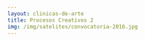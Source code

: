 ```yaml
---
layout: clinicas-de-arte
title: Procesos Creativos 2
img: /img/satelites/convocatoria-2016.jpg
---
```




